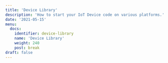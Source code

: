 ```yaml
---
title: 'Device Library'
description: 'How to start your IoT Device code on various platforms.'
date: '2021-05-15'
menu:
  docs:
    identifier: device-library
    name: 'Device Library'
    weight: 240
    post: break
draft: false
---
```

